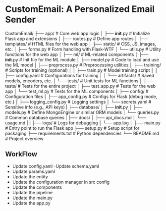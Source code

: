 # CustomEmail: A Personalized Email Sender

CustomEmail/
├── app/                            # Core web app logic
│   ├── __init__.py                 # Initialize Flask app and extensions
│   ├── routes.py                   # Define app routes
│   ├── templates/                  # HTML files for the web app
│   ├── static/                     # CSS, JS, images, etc.
│   ├── forms.py                    # Form handling with Flask-WTF
│   └── utils.py                    # Utility functions for the web app
│
├── ml/                             # ML-related components
│   ├── __init__.py                 # Init file for the ML module
│   ├── model.py                    # Code to load and use the ML model
│   ├── preprocess.py               # Preprocessing utilities
│   ├── training/                   # Scripts for training (optional)
│   │   ├── train.py                # Model training script
│   │   ├── config.yaml             # Configurations for training
│   │   └── artifacts/              # Saved models, encoders, etc.
│   └── tests/                      # Unit tests for ML functions
│
├── tests/                          # Tests for the entire project
│   ├── test_app.py                 # Tests for the web app
│   └── test_ml.py                  # Tests for the ML components
│
├── config/                         # Configuration files
│   ├── app_config.py               # Configs for Flask (debug mode, etc.)
│   ├── logging_config.py           # Logging settings
│   └── secrets.yaml                # Sensitive info (e.g., API keys)
|
├── database/
│   ├── __init__.py
│   ├── models.py              # Define MongoEngine or similar ORM models
│   └── queries.py             # Common database queries
|
├── docs/
│   ├── api_docs.md
│   └── usage.md
|
|
├── logs/                           # Logs for debugging
│   └── app.log
│
├── main.py                         # Entry point to run the Flask app
├── setup.py                        # Setup script for packaging
├── requirements.txt                # Python dependencies
└── README.md                       # Project overview



## WorkFlow
- Update config.yaml
-Update schema.yaml
- Update params.yaml
- Update the entity
- Update the configuration manager in src config
- Update the components
- Update the pipeline
- Update the main.py
- Update the app.py